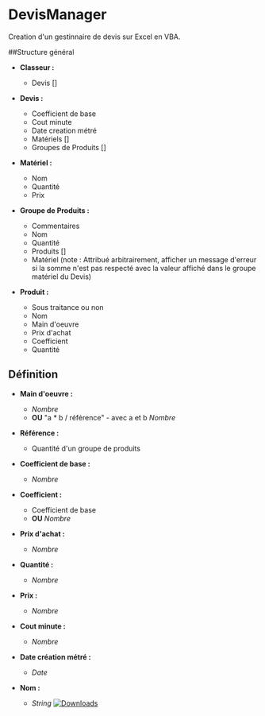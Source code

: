 # DevisManager

Creation d'un gestinnaire de devis sur Excel en VBA.

##Structure général
  
* **Classeur :**
	* Devis []
      
* **Devis :**
	* Coefficient de base
  	* Cout minute
 	* Date creation métré
  	* Matériels []
  	* Groupes de Produits []

* **Matériel :**
	* Nom
	* Quantité
  	* Prix

* **Groupe de Produits :**
	* Commentaires
	* Nom
  	* Quantité
  	* Produits []
	* Matériel (note : Attribué arbitrairement, afficher un message d'erreur si la somme n'est pas respecté avec la valeur affiché dans le groupe matériel du Devis)
      
* **Produit :**
	* Sous traitance ou non
	* Nom
	* Main d'oeuvre
  	* Prix d'achat
  	* Coefficient
	* Quantité
      
## Définition
* **Main d'oeuvre :**
	* *Nombre*
  	* **OU**  "a * b / référence"		- avec a et b *Nombre*
  
* **Référence :**
	* Quantité d'un groupe de produits

* **Coefficient de base :**
	* *Nombre*

* **Coefficient :**
	* Coefficient de base
  	* **OU**  *Nombre*
  
* **Prix d'achat :**
	* *Nombre*
      
* **Quantité :**
	* *Nombre*
      
* **Prix :**
	* *Nombre*

* **Cout minute :**
	* *Nombre*
      
* **Date création métré :**
	* *Date*
* **Nom :**
	* *String*
[![Downloads](https://img.shields.io/npm/dt/percent-value.svg)]()
